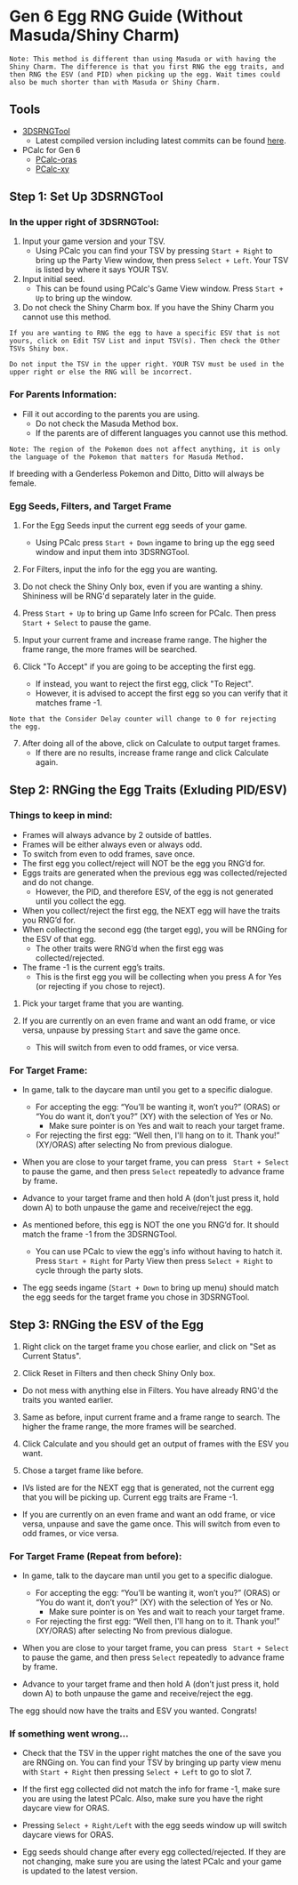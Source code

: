 # Gen 6 Egg RNG Guide (Without Masuda/Shiny Charm)

```
Note: This method is different than using Masuda or with having the Shiny Charm. The difference is that you first RNG the egg traits, and then RNG the ESV (and PID) when picking up the egg. Wait times could also be much shorter than with Masuda or Shiny Charm.
```

## Tools

- [3DSRNGTool](https://github.com/wwwwwwzx/3DSRNGTool/releases)
    - Latest compiled version including latest commits can be found [here](https://ci.appveyor.com/project/wwwwwwzx/3dsrngtool/build/artifacts).
- PCalc for Gen 6
  - [PCalc-oras](https://pokemonrng.com/downloads/pcalc/oras)
  - [PCalc-xy](https://pokemonrng.com/downloads/pcalc/xy)

## Step 1: Set Up 3DSRNGTool

### In the upper right of 3DSRNGTool:

1. Input your game version and your TSV.
    - Using PCalc you can find your TSV by pressing `Start + Right` to bring up the Party View window, then press `Select + Left`. Your TSV is listed by where it says YOUR TSV.    
2. Input initial seed.
    - This can be found using PCalc's Game View window. Press `Start + Up` to bring up the window.    
3. Do not check the Shiny Charm box. If you have the Shiny Charm you cannot use this method.

```
If you are wanting to RNG the egg to have a specific ESV that is not yours, click on Edit TSV List and input TSV(s). Then check the Other TSVs Shiny box.

Do not input the TSV in the upper right. YOUR TSV must be used in the upper right or else the RNG will be incorrect.
```

### For Parents Information:

  - Fill it out according to the parents you are using.
    - Do not check the Masuda Method box.
    - If the parents are of different languages you cannot use this method.

```
Note: The region of the Pokemon does not affect anything, it is only the language of the Pokemon that matters for Masuda Method.
```

If breeding with a Genderless Pokemon and Ditto, Ditto will always be female.

### Egg Seeds, Filters, and Target Frame

1. For the Egg Seeds input the current egg seeds of your game.
    - Using PCalc press `Start + Down` ingame to bring up the egg seed window and input them into 3DSRNGTool.

2. For Filters, input the info for the egg you are wanting.

3. Do not check the Shiny Only box, even if you are wanting a shiny. Shininess will be RNG'd separately later in the guide.

4. Press `Start + Up` to bring up Game Info screen for PCalc. Then press `Start + Select` to pause the game.

5. Input your current frame and increase frame range. The higher the frame range, the more frames will be searched.

6. Click "To Accept" if you are going to be accepting the first egg.    
    - If instead, you want to reject the first egg, click "To Reject".
    - However, it is advised to accept the first egg so you can verify that it matches frame -1.

```    
Note that the Consider Delay counter will change to 0 for rejecting the egg.
```

7. After doing all of the above, click on Calculate to output target frames.
    - If there are no results, increase frame range and click Calculate again.

## Step 2: RNGing the Egg Traits (Exluding PID/ESV)

### Things to keep in mind:

  - Frames will always advance by 2 outside of battles.
  - Frames will be either always even or always odd.
  - To switch from even to odd frames, save once.
  - The first egg you collect/reject will NOT be the egg you RNG’d for.
  - Eggs traits are generated when the previous egg was collected/rejected and do not change.
    - However, the PID, and therefore ESV, of the egg is not generated until you collect the egg.
  - When you collect/reject the first egg, the NEXT egg will have the traits you RNG’d for.
  - When collecting the second egg (the target egg), you will be RNGing for the ESV of that egg.
    - The other traits were RNG’d when the first egg was collected/rejected.
  - The frame -1 is the current egg’s traits.
    - This is the first egg you will be collecting when you press A for Yes (or rejecting if you chose to reject).

1. Pick your target frame that you are wanting.

2. If you are currently on an even frame and want an odd frame, or vice versa, unpause by pressing `Start` and save the game once.
      - This will switch from even to odd frames, or vice versa.

### For Target Frame:

  - In game, talk to the daycare man until you get to a specific dialogue.
    - For accepting the egg: “You’ll be wanting it, won’t you?” (ORAS) or “You do want it, don’t you?” (XY) with the selection of Yes or No.  
      - Make sure pointer is on Yes and wait to reach your target frame.
    - For rejecting the first egg: “Well then, I'll hang on to it. Thank you!” (XY/ORAS) after selecting No from previous dialogue.

  - When you are close to your target frame, you can press ` Start + Select` to pause the game, and then press `Select` repeatedly to advance frame by frame.

  - Advance to your target frame and then hold A (don’t just press it, hold down A) to both unpause the game and receive/reject the egg.

  - As mentioned before, this egg is NOT the one you RNG’d for. It should match the frame -1 from the 3DSRNGTool.
    - You can use PCalc to view the egg's info without having to hatch it. Press `Start + Right` for Party View then press `Select + Right` to cycle through the party slots.

  - The egg seeds ingame (`Start + Down` to bring up menu) should match the egg seeds for the target frame you chose in 3DSRNGTool.


## Step 3: RNGing the ESV of the Egg

1. Right click on the target frame you chose earlier, and click on "Set as Current Status".

2. Click Reset in Filters and then check Shiny Only box.
  - Do not mess with anything else in Filters. You have already RNG'd the traits you wanted earlier.

3. Same as before, input current frame and a frame range to search. The higher the frame range, the more frames will be searched.

4. Click Calculate and you should get an output of frames with the ESV you want.

5. Chose a target frame like before.
  - IVs listed are for the NEXT egg that is generated, not the current egg that you will be picking up. Current egg traits are Frame -1.

  - If you are currently on an even frame and want an odd frame, or vice versa, unpause and save the game once. This will switch from even to odd frames, or vice versa.

### For Target Frame (Repeat from before):

- In game, talk to the daycare man until you get to a specific dialogue.
  - For accepting the egg: “You’ll be wanting it, won’t you?” (ORAS) or “You do want it, don’t you?” (XY) with the selection of Yes or No.  
    - Make sure pointer is on Yes and wait to reach your target frame.
  - For rejecting the first egg: “Well then, I'll hang on to it. Thank you!” (XY/ORAS) after selecting No from previous dialogue.

- When you are close to your target frame, you can press ` Start + Select` to pause the game, and then press `Select` repeatedly to advance frame by frame.

- Advance to your target frame and then hold A (don’t just press it, hold down A) to both unpause the game and receive/reject the egg.


The egg should now have the traits and ESV you wanted. Congrats!

### If something went wrong…

  - Check that the TSV in the upper right matches the one of the save you are RNGing on. You can find your TSV by bringing up party view menu with `Start + Right` then pressing `Select + Left` to go to slot 7.

  - If the first egg collected did not match the info for frame -1, make sure you are using the latest PCalc. Also, make sure you have the right daycare view for ORAS.

  - Pressing `Select + Right/Left` with the egg seeds window up will switch daycare views for ORAS.

  - Egg seeds should change after every egg collected/rejected. If they are not changing, make sure you are using the latest PCalc and your game is updated to the latest version.
